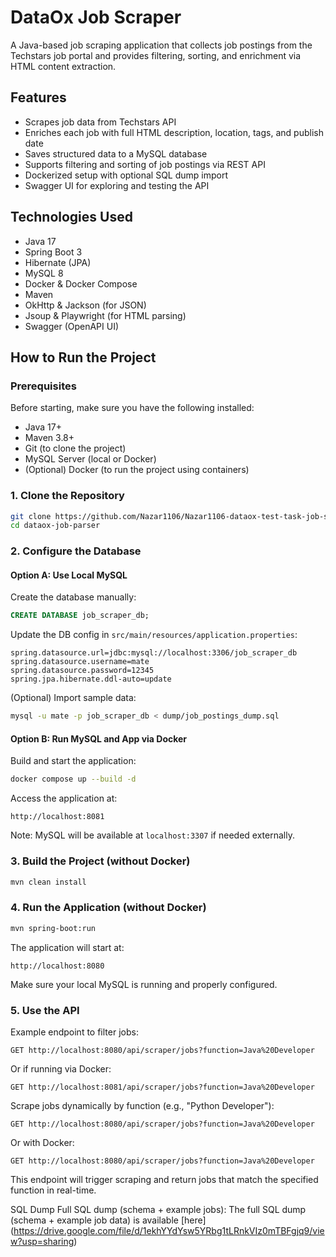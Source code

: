 # DataOx Job Scraper

A Java-based job scraping application that collects job postings from the Techstars job portal and provides filtering, sorting, and enrichment via HTML content extraction.

## Features

- Scrapes job data from Techstars API
- Enriches each job with full HTML description, location, tags, and publish date
- Saves structured data to a MySQL database
- Supports filtering and sorting of job postings via REST API
- Dockerized setup with optional SQL dump import
- Swagger UI for exploring and testing the API

## Technologies Used

- Java 17
- Spring Boot 3
- Hibernate (JPA)
- MySQL 8
- Docker & Docker Compose
- Maven
- OkHttp & Jackson (for JSON)
- Jsoup & Playwright (for HTML parsing)
- Swagger (OpenAPI UI)

## How to Run the Project

### Prerequisites

Before starting, make sure you have the following installed:

- Java 17+
- Maven 3.8+
- Git (to clone the project)
- MySQL Server (local or Docker)
- (Optional) Docker (to run the project using containers)

### 1. Clone the Repository

  ```bash
git clone https://github.com/Nazar1106/Nazar1106-dataox-test-task-job-scraper.git
cd dataox-job-parser
```
### 2. Configure the Database

#### Option A: Use Local MySQL

Create the database manually:

```sql
CREATE DATABASE job_scraper_db;
```

Update the DB config in `src/main/resources/application.properties`:

```properties
spring.datasource.url=jdbc:mysql://localhost:3306/job_scraper_db
spring.datasource.username=mate
spring.datasource.password=12345
spring.jpa.hibernate.ddl-auto=update
```

(Optional) Import sample data:

```bash
mysql -u mate -p job_scraper_db < dump/job_postings_dump.sql
```

#### Option B: Run MySQL and App via Docker

Build and start the application:

```bash
docker compose up --build -d
```

Access the application at:

```
http://localhost:8081
```

Note: MySQL will be available at `localhost:3307` if needed externally.

### 3. Build the Project (without Docker)

```bash
mvn clean install
```

### 4. Run the Application (without Docker)

```bash
mvn spring-boot:run
```

The application will start at:

```
http://localhost:8080
```

Make sure your local MySQL is running and properly configured.

### 5. Use the API

Example endpoint to filter jobs:

```
GET http://localhost:8080/api/scraper/jobs?function=Java%20Developer
```

Or if running via Docker:

```
GET http://localhost:8081/api/scraper/jobs?function=Java%20Developer
```

Scrape jobs dynamically by function (e.g., "Python Developer"):

```
GET http://localhost:8080/api/scraper/jobs?function=Java%20Developer
```

Or with Docker:

```
GET http://localhost:8080/api/scraper/jobs?function=Java%20Developer
```

This endpoint will trigger scraping and return jobs that match the specified function in real-time.

SQL Dump
Full SQL dump (schema + example jobs):
The full SQL dump (schema + example job data) is available [here] (https://drive.google.com/file/d/1ekhYYdYsw5YRbg1tLRnkVIz0mTBFgjq9/view?usp=sharing)